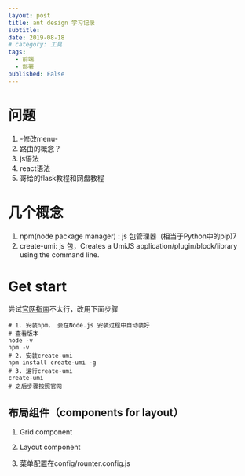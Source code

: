 ```yaml
---
layout: post
title: ant design 学习记录
subtitle:
date: 2019-08-18
# category: 工具
tags:
  - 前端
  - 部署
published: False
---
```


# 问题
1. -修改menu-
2. 路由的概念？
3. js语法
4. react语法
5. 哥给的flask教程和网盘教程

# 几个概念
1. npm(node package manager) : js 包管理器  (相当于Python中的pip)7
2. create-umi: js 包，Creates a UmiJS application/plugin/block/library using the command line.

# Get start
尝试[官网指南](https://pro.ant.design/docs/getting-started-cn#%E5%AE%89%E8%A3%85)不太行，改用下面步骤
```
# 1. 安装npm， 会在Node.js 安装过程中自动装好
# 查看版本
node -v
npm -v
# 2. 安装create-umi
npm install create-umi -g
# 3. 运行create-umi
create-umi 
# 之后步骤按照官网
```

## 布局组件（components for layout）
1. Grid component
2. Layout component


1. 菜单配置在config/rounter.config.js
